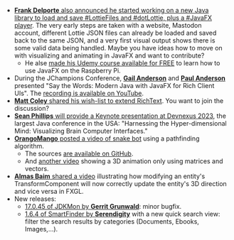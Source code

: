 * [**Frank Delporte** also announced he started working on a new Java library to load and save #LottieFiles and #dotLottie, plus a #JavaFX player](https://foojay.social/@frankdelporte/109745863000952226). The very early steps are taken with a website, Mastodon account, different Lottie JSON files can already be loaded and saved back to the same JSON, and a very first visual output shows there is some valid data being handled. Maybe you have ideas how to move on with visualizing and animating in JavaFX and want to contribute?
  * He alse [made his Udemy course available for FREE](https://twitter.com/FrankDelporte/status/1616445015269556227) to learn how to use JavaFX on the Raspberry Pi.
* During the JChampions Conference, [**Gail Anderson**](https://twitter.com/gail_asgteach) and [**Paul Anderson**](https://twitter.com/Paul_ASGTeach) presented "Say the Words: Modern Java with JavaFX for Rich Client UIs". The [recording is available on YouTube](https://www.youtube.com/watch?v=I2p4ojzV5TE).
* [**Matt Coley** shared his wish-list to extend RichText](https://twitter.com/MattColey6/status/1618550397198827520). You want to join the discussion?
* [**Sean Phillips** will provide a Keynote presentation at Devnexus 2023](https://twitter.com/SeanMiPhillips/status/1618021863481040897), the largest Java conference in the USA: "Harnessing the Hyper-dimensional Mind: Visualizing Brain Computer Interfaces."
* [**OrangoMango** posted a video of snake bot](https://twitter.com/orango_mango/status/1618642823074705410) using a pathfinding algorithm.
  * The sources [are available on GitHub](https://github.com/OrangoMango/Snake). 
  * And [another video](https://twitter.com/orango_mango/status/1617918969025015809) showing a 3D animation only using matrices and vectors.
* [**Almas Baim** shared a video](https://twitter.com/AlmasBaim/status/1616901694582931456) illustrating how modifying an entity's TransformComponent will now correctly update the entity's 3D direction and vice versa in FXGL.
* New releases:
  * [17.0.45 of JDKMon by **Gerrit Grunwald**](https://foojay.social/@hansolo_@mastodon.social/109743119204551594): minor bugfix.
  * [1.6.4 of SmartFinder by **Serendigity**](https://twitter.com/SerendigityInfo/status/1616487713074446355) with a new quick search view: filter the search results by categories (Documents, Ebooks, Images,...).